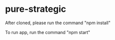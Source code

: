 # pure-strategic

After cloned, please run the command "npm install"

To run app, run the command "npm start"
